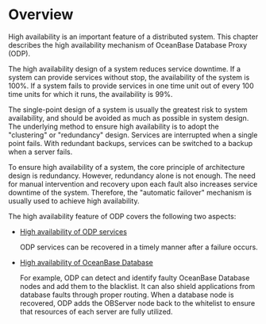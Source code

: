 # Overview

High availability is an important feature of a distributed system. This chapter describes the high availability mechanism of OceanBase Database Proxy (ODP).

The high availability design of a system reduces service downtime. If a system can provide services without stop, the availability of the system is 100%. If a system fails to provide services in one time unit out of every 100 time units for which it runs, the availability is 99%.

The single-point design of a system is usually the greatest risk to system availability, and should be avoided as much as possible in system design. The underlying method to ensure high availability is to adopt the "clustering" or "redundancy" design. Services are interrupted when a single point fails. With redundant backups, services can be switched to a backup when a server fails.

To ensure high availability of a system, the core principle of architecture design is redundancy. However, redundancy alone is not enough. The need for manual intervention and recovery upon each fault also increases service downtime of the system. Therefore, the "automatic failover" mechanism is usually used to achieve high availability.

The high availability feature of ODP covers the following two aspects:

* [High availability of ODP services](2.odp-high-availability.md)

   ODP services can be recovered in a timely manner after a failure occurs.

* [High availability of OceanBase Database](3.ob-high-availability.md)

   For example, ODP can detect and identify faulty OceanBase Database nodes and add them to the blacklist. It can also shield applications from database faults through proper routing. When a database node is recovered, ODP adds the OBServer node back to the whitelist to ensure that resources of each server are fully utilized.
